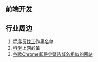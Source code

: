 
## 前端开发

## 行业周边

1. [程序员找工作黑名单](https://github.com/shengxinjing/programmer-job-blacklist)
2. [科学上网必备](https://portal.shadowsocks.nu/aff.php?aff=19825)
3. [谷歌Chrome即将会警告域名相似的网站](https://zhuanlan.kanxue.com/article-7764.htm)
